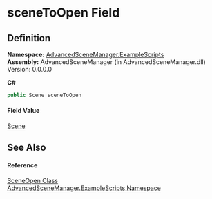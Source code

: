 # sceneToOpen Field




## Definition
**Namespace:** <a href="N_AdvancedSceneManager_ExampleScripts.md">AdvancedSceneManager.ExampleScripts</a>  
**Assembly:** AdvancedSceneManager (in AdvancedSceneManager.dll) Version: 0.0.0.0

**C#**
``` C#
public Scene sceneToOpen
```



#### Field Value
<a href="T_AdvancedSceneManager_Models_Scene.md">Scene</a>

## See Also


#### Reference
<a href="T_AdvancedSceneManager_ExampleScripts_SceneOpen.md">SceneOpen Class</a>  
<a href="N_AdvancedSceneManager_ExampleScripts.md">AdvancedSceneManager.ExampleScripts Namespace</a>  
